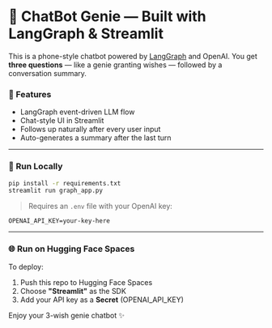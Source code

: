 # 📱 ChatBot Genie — Built with LangGraph & Streamlit

This is a phone-style chatbot powered by [LangGraph](https://github.com/langchain-ai/langgraph) and OpenAI. You get **three questions** — like a genie granting wishes — followed by a conversation summary.

### 🧠 Features
- LangGraph event-driven LLM flow
- Chat-style UI in Streamlit
- Follows up naturally after every user input
- Auto-generates a summary after the last turn

---

### 🚀 Run Locally

```bash
pip install -r requirements.txt
streamlit run graph_app.py
```

> Requires an `.env` file with your OpenAI key:
```env
OPENAI_API_KEY=your-key-here
```

---

### 🌐 Run on Hugging Face Spaces

To deploy:
1. Push this repo to Hugging Face Spaces
2. Choose **"Streamlit"** as the SDK
3. Add your API key as a **Secret** (OPENAI_API_KEY)

Enjoy your 3-wish genie chatbot ✨
